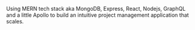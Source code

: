Using MERN tech stack aka MongoDB, Express, React, Nodejs, GraphQL and a little Apollo to build an intuitive project management application that scales. 